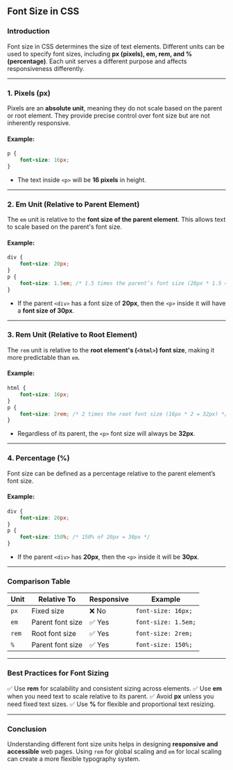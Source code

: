 ## **Font Size in CSS**

### **Introduction**
Font size in CSS determines the size of text elements. Different units can be used to specify font sizes, including **px (pixels), em, rem, and % (percentage)**. Each unit serves a different purpose and affects responsiveness differently.

---

### **1. Pixels (px)**
Pixels are an **absolute unit**, meaning they do not scale based on the parent or root element. They provide precise control over font size but are not inherently responsive.

#### **Example:**
```css
p {
    font-size: 16px;
}
```
- The text inside `<p>` will be **16 pixels** in height.

---

### **2. Em Unit (Relative to Parent Element)**
The `em` unit is relative to the **font size of the parent element**. This allows text to scale based on the parent's font size.

#### **Example:**
```css
div {
    font-size: 20px;
}
p {
    font-size: 1.5em; /* 1.5 times the parent’s font size (20px * 1.5 = 30px) */
}
```
- If the parent `<div>` has a font size of **20px**, then the `<p>` inside it will have a **font size of 30px**.

---

### **3. Rem Unit (Relative to Root Element)**
The `rem` unit is relative to the **root element's (`<html>`) font size**, making it more predictable than `em`.

#### **Example:**
```css
html {
    font-size: 16px;
}
p {
    font-size: 2rem; /* 2 times the root font size (16px * 2 = 32px) */
}
```
- Regardless of its parent, the `<p>` font size will always be **32px**.

---

### **4. Percentage (%)**
Font size can be defined as a percentage relative to the parent element’s font size.

#### **Example:**
```css
div {
    font-size: 20px;
}
p {
    font-size: 150%; /* 150% of 20px = 30px */
}
```
- If the parent `<div>` has **20px**, then the `<p>` inside it will be **30px**.

---

### **Comparison Table**
| Unit  | Relative To | Responsive | Example |
|-------|------------|------------|----------|
| `px`  | Fixed size | ❌ No | `font-size: 16px;` |
| `em`  | Parent font size | ✅ Yes | `font-size: 1.5em;` |
| `rem` | Root font size | ✅ Yes | `font-size: 2rem;` |
| `%`   | Parent font size | ✅ Yes | `font-size: 150%;` |

---

### **Best Practices for Font Sizing**
✅ Use **rem** for scalability and consistent sizing across elements.
✅ Use **em** when you need text to scale relative to its parent.
✅ Avoid **px** unless you need fixed text sizes.
✅ Use **%** for flexible and proportional text resizing.

---

### **Conclusion**
Understanding different font size units helps in designing **responsive and accessible** web pages. Using `rem` for global scaling and `em` for local scaling can create a more flexible typography system.